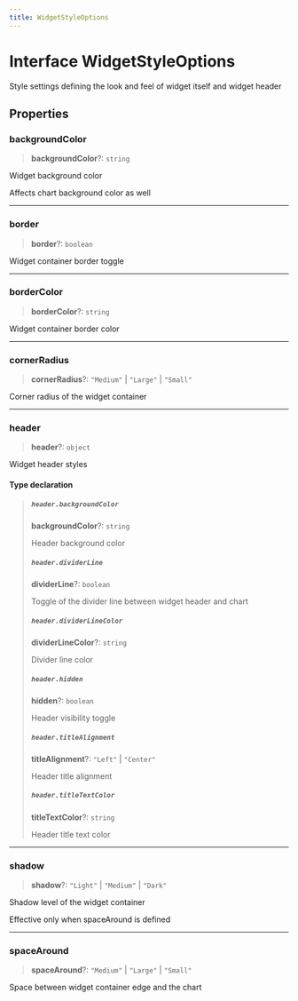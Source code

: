 ```yaml
---
title: WidgetStyleOptions
---
```


# Interface WidgetStyleOptions

Style settings defining the look and feel of widget itself and widget header

## Properties

### backgroundColor

> **backgroundColor**?: `string`

Widget background color

Affects chart background color as well

***

### border

> **border**?: `boolean`

Widget container border toggle

***

### borderColor

> **borderColor**?: `string`

Widget container border color

***

### cornerRadius

> **cornerRadius**?: `"Medium"` \| `"Large"` \| `"Small"`

Corner radius of the widget container

***

### header

> **header**?: `object`

Widget header styles

#### Type declaration

> ##### `header.backgroundColor`
>
> **backgroundColor**?: `string`
>
> Header background color
>
> ##### `header.dividerLine`
>
> **dividerLine**?: `boolean`
>
> Toggle of the divider line between widget header and chart
>
> ##### `header.dividerLineColor`
>
> **dividerLineColor**?: `string`
>
> Divider line color
>
> ##### `header.hidden`
>
> **hidden**?: `boolean`
>
> Header visibility toggle
>
> ##### `header.titleAlignment`
>
> **titleAlignment**?: `"Left"` \| `"Center"`
>
> Header title alignment
>
> ##### `header.titleTextColor`
>
> **titleTextColor**?: `string`
>
> Header title text color
>
>

***

### shadow

> **shadow**?: `"Light"` \| `"Medium"` \| `"Dark"`

Shadow level of the widget container

Effective only when spaceAround is defined

***

### spaceAround

> **spaceAround**?: `"Medium"` \| `"Large"` \| `"Small"`

Space between widget container edge and the chart

